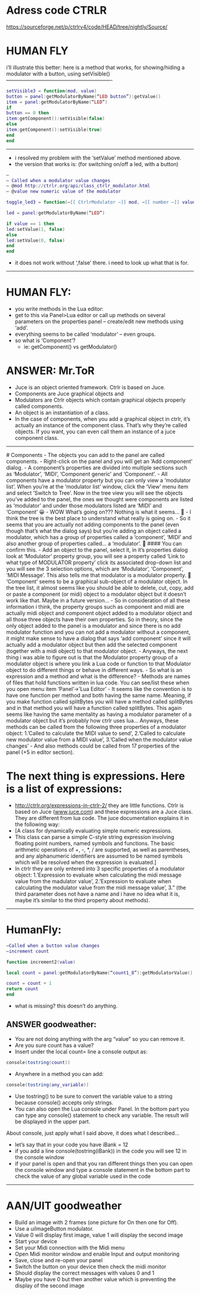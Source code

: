 # Adress code CTRLR
https://sourceforge.net/p/ctrlrv4/code/HEAD/tree/nightly/Source/

# HUMAN FLY
i’ll illustrate this better: here is a method that works, for showing/hiding a modulator with a button, using setVisible()
————————————————————-
```lua
setVisible3 = function(mod, value)
button = panel:getModulatorByName(“LED button”):getValue()
item = panel:getModulatorByName(“LED”)
if
button == 0 then
item:getComponent():setVisible(false)
else
item:getComponent():setVisible(true)
end
end
```

<hr/>

- i resolved my problem with the ‘setValue’ method mentioned above.
- the version that works is: (for switching on/off a led, with a button)
```lua
—
— Called when a modulator value changes
— @mod http://ctrlr.org/api/class_ctrlr_modulator.html
— @value new numeric value of the modulator

toggle_led3 = function(–[[ CtrlrModulator –]] mod, –[[ number –]] value, –[[ number –]] source)

led = panel:getModulatorByName(“LED”)

if value == 1 then
led:setValue(1, false)
else
led:setValue(0, false)
end
end
```
- it does not work without ‘,false’ there. i need to look up what that is for. 

<hr/>

# HUMAN FLY:
- you write methods in the Lua editor:
- get to this via Panel>Lua editor or call up methods on several parameters on the properties panel – create/edit new methods using ‘add’.
- everything seems to be called ‘modulator’ – even groups.
- so what is ‘Component’?
  - ie: getComponent() vs getModulator()


# ANSWER: Mr.ToR

-  Juce is an object oriented framework. Ctrlr is based on Juce. 
-  Components are Juce graphical objects and 
-  Modulators are Ctrlr objects which contain graphical objects properly called components. 
-  An object is an instantiation of a class. 
-  In the case of components, when you add a graphical object in ctrlr, it’s actually an instance of the component class. That’s why they’re called objects. If you want, you can even call them an instance of a juce component class.

<hr/>
# Components
- The objects you can add to the panel are called components.
- Right-click on the panel and you will get an ‘Add component’ dialog.
- A component’s properties are divided into multiple sections such as ‘Modulator’, ‘MIDI’, ‘Component generic’ and ‘Component’.
- All components have a modulator property but you can only view a ‘modulator list’. When you’re at the ‘modulator list’ window, click the ‘View’ menu item and select ‘Switch to Tree’. Now in the tree view you will see the objects you’ve added to the panel, the ones we thought were components are listed as ‘modulator’ and under those modulators listed are ‘MIDI’ and ‘Component’ 😀
- WOW What’s going on??? Nothing is what it seems… 🙂
- I think the tree is the best place to understand what really is going on.
- So it seems that you are actually not adding components to the panel (even though that’s what the dialog says) but you’re adding an object called a modulator, which has a group of properties called a ‘component’, ‘MIDI’ and also another group of properties called… a ‘modulator’. 🙂
#### You can confirm this. 
- Add an object to the panel, select it, in it’s properties dialog look at ‘Modulator’ property group, you will see a property called ‘Link to what type of MODULATOR property’ click its associated drop-down list and you will see the 3 selection options, which are ‘Modulator’, ‘Component’, ‘MIDI Message’. This also tells me that modulator is a modulator property. 🙂 ‘Component’ seems to be a graphical sub-object of a modulator object. In the tree list, it almost seems like you should be able to delete, cut, copy, add or paste a component (or midi) object to a modulator object but it doesn’t work like that. Maybe in a future version…
- So in consideration of all these information i think, the property groups such as component and midi are actually midi object and component object added to a modulator object and all those three objects have their own properties. So in theory, since the only object added to the panel is a modulator and since there is no add modulator function and you can not add a modulator without a component, it might make sense to have a dialog that says ‘add component’ since it will actually add a modulator object but then add the selected component (together with a midi object) to that modulator object.
- Anyways, the next thing i was able to figure out is that the Modulator property group of a modulator object is where you link a Lua code or function to that Modulator object to do different things or behave in different ways.
- So what is an expression and a method and what is the difference?
- Methods are names of files that hold functions written in lua code. You can see/list these when you open menu item ‘Panel’->’Lua Editor’
- It seems like the convention is to have one function per method and both having the same name. Meaning, if you make function called splitBytes you will have a method called splitBytes and in that method you will have a function called splitBytes. This again seems like having the same mentality as having a modulator parameter of a modulator object but it’s probably how ctrlr uses lua…  Anyways, these methods can be called from the following three properties of a modulator object:
1.’Called to calculate the MIDI value to send’,
2.’Called to calculate new modulator value from a MIDI value’,
3.’Called when the modulator value changes’
- And also methods could be called from 17 properties of the panel (+5 in editor section).

# The next thing is expressions. Here is a list of expressions:
- http://ctrlr.org/expressions-in-ctrlr-2/ they are little functions. Ctrlr is based on Juce (www.juce.com) and these expressions are a Juce class. They are different from lua code. The juce documentation explains it in the following way:
- [A class for dynamically evaluating simple numeric expressions.
- This class can parse a simple C-style string expression involving floating point numbers, named symbols and functions. The basic arithmetic operations of +, -, *, / are supported, as well as parentheses, and any alphanumeric identifiers are assumed to be named symbols which will be resolved when the expression is evaluated.]
- In ctrlr they are only entered into 3 specific properties of a modulator object:
1.’Expression to evaluate when calculating the midi message value from the madulator value’,
2.’Expression to evaluate when calculating the modulator value from the midi message value’,
3.” (the third parameter does not have a name and i have no idea what it is, maybe it’s similar to the third property about methods).

<hr/>

# HumanFly:
```lua
–Called when a button value changes
–increment count

function increment2(value)

local count = panel:getModulatorByName(“count1_8”):getModulatorValue()

count = count + 1
return count
end
```
- what is missing? this doesn’t do anything.

## ANSWER goodweather: 

- You are not doing anything with the arg “value” so you can remove it.
- Are you sure count has a value?
- Insert under the local count= line a console output as:
```lua
console(tostring(count))
```
- Anywhere in a method you can add:
```lua
console(tostring(any_variable))
```
- Use tostring() to be sure to convert the variable value to a string because console() accepts only strings.
- You can also open the Lua console under Panel. In the bottom part you can type any console() statement to check any variable. The result will be displayed in the upper part.

About console, just apply what I said above, it does what I described…
- let’s say that in your code you have iBank = 12
- if you add a line console(tostring(iBank)) in the code you will see 12 in the console window
- if your panel is open and that you ran different things then you can open the console window and type a console statement in the bottom part to check the value of any global variable used in the code

<hr/>

# AAN/UIT goodweather
- Build an image with 2 frames (one picture for On then one for Off).
- Use a uiImageButton modulator.
- Value 0 will display first image, value 1 will display the second image
- Start your device
- Set your Midi connection with the Midi menu
- Open Midi monitor window and enable Input and output monitoring
- Save, close and re-open your panel
- Switch the button on your device then check the midi monitor
- Should display the correct messages with values 0 and 1
- Maybe you have 0 but then another value which is preventing the display of the second image

